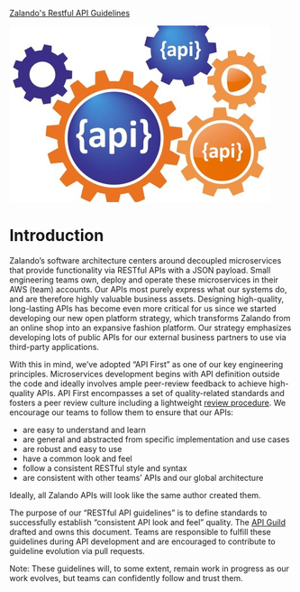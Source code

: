 [Zalando's Restful API Guidelines](http://zalando.github.io/restful-api-guidelines)

![APIGuild icon](api-zalando-small.jpg)   

# Introduction

Zalando’s software architecture centers around decoupled microservices that provide functionality
via RESTful APIs with a JSON payload. Small engineering teams own, deploy and operate these microservices in
their AWS (team) accounts. Our APIs most purely express what our systems do, and are therefore
highly valuable business assets. Designing high-quality, long-lasting APIs has become even more
critical for us since we started developing our new open platform strategy, which transforms Zalando
from an online shop into an expansive fashion platform. Our strategy emphasizes developing lots of
public APIs for our external business partners to use via third-party applications.

With this in mind, we’ve adopted “API First” as one of our key engineering principles.
Microservices development begins with API definition outside the code and ideally involves ample
peer-review feedback to achieve high-quality APIs. API First encompasses a set of quality-related
standards and fosters a peer review culture including a lightweight [review
procedure](https://github.bus.zalan.do/ApiGuild/ApiReviewProcedure).
We encourage our teams to follow them to ensure that our APIs:

- are easy to understand and learn
- are general and abstracted from specific implementation and use cases
- are robust and easy to use
- have a common look and feel
- follow a consistent RESTful style and syntax
- are consistent with other teams’ APIs and our global architecture

Ideally, all Zalando APIs will look like the same author created them.

The purpose of our “RESTful API guidelines” is to define standards to successfully establish
“consistent API look and feel” quality. The [API Guild](https://techwiki.zalando.net/display/GUL/API)
drafted and owns this document. Teams are responsible to fulfill these guidelines during API
development and are encouraged to contribute to guideline evolution via pull requests.

Note: These guidelines will, to some extent, remain work in progress as our work evolves, but
teams can confidently follow and trust them.
